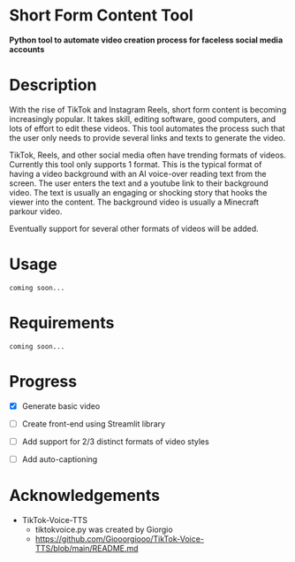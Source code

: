 # Short Form Content Tool
**Python tool to automate video creation process for faceless social media accounts**

# Description
With the rise of TikTok and Instagram Reels, short form content is becoming increasingly popular. It takes skill, editing software, good computers, and lots of effort to edit these videos. This tool automates the process such that the user only needs to provide several links and texts to generate the video.

TikTok, Reels, and other social media often have trending formats of videos. Currently this tool only supports 1 format. This is the typical format of having a video background with an AI voice-over reading text from the screen. The user enters the text and a youtube link to their background video. The text is usually an engaging or shocking story that hooks the viewer into the content. The background video is usually a Minecraft parkour video.

Eventually support for several other formats of videos will be added.

# Usage

    coming soon...
# Requirements
	coming soon...

# Progress

 - [x] Generate basic video
 - [ ] Create front-end using Streamlit library
 - [ ] Add support for 2/3 distinct formats of video styles
 - [ ] Add auto-captioning
 

# Acknowledgements

 - TikTok-Voice-TTS
	 - tiktokvoice.py was created by Giorgio
	 - https://github.com/Giooorgiooo/TikTok-Voice-TTS/blob/main/README.md
